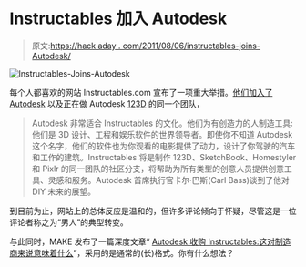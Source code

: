 # Instructables 加入 Autodesk

> 原文:[https://hack aday . com/2011/08/06/instructables-joins-Autodesk/](https://hackaday.com/2011/08/06/instructables-joins-autodesk/)

![](../Images/7bde7a67c3f2c3dfe4522b730d84281d.png "Instructables-Joins-Autodesk")

每个人都喜欢的网站 Instructables.com 宣布了一项重大举措。[他们加入了 Autodesk](http://www.instructables.com/community/Instructables-Joins-Autodesk/) 以及正在做 Autodesk [123D](http://hackaday.com/2011/06/10/autodesk-enters-the-hobby-market/) 的同一个团队，

> Autodesk 非常适合 Instructables 的文化。他们为有创造力的人制造工具:他们是 3D 设计、工程和娱乐软件的世界领导者。即使你不知道 Autodesk 这个名字，他们的软件也为你观看的电影提供了动力，设计了你驾驶的汽车和工作的建筑。Instructables 将是制作 123D、SketchBook、Homestyler 和 Pixlr 的同一团队的社区分支，将帮助为所有类型的创意人员提供创意工具、灵感和服务。Autodesk 首席执行官卡尔·巴斯(Carl Bass)谈到了他对 DIY 未来的展望。

到目前为止，网站上的总体反应是温和的，但许多评论倾向于怀疑，尽管这是一位评论者称之为“男人”的典型转变。

与此同时，MAKE 发布了一篇深度文章“ [Autodesk 收购 Instructables:这对制造商来说意味着什么](http://blog.makezine.com/archive/2011/08/autodesk-acquires-instructables-what-it-means-for-makers.html)”，采用的是通常的(长)格式。你有什么想法？